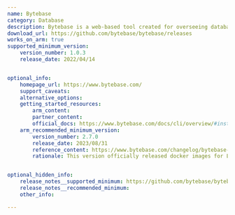 ```yaml
---
name: Bytebase
category: Database
description: Bytebase is a web-based tool created for overseeing database schema modifications and version control offering simplicity and independence from additional dependencies.
download_url: https://github.com/bytebase/bytebase/releases
works_on_arm: true
supported_minimum_version:
    version_number: 1.0.3
    release_date: 2022/04/14


optional_info:
    homepage_url: https://www.bytebase.com/
    support_caveats:
    alternative_options:
    getting_started_resources:
        arm_content:
        partner_content:
        official_docs: https://www.bytebase.com/docs/cli/overview/#install-bb
    arm_recommended_minimum_version:
        version_number: 2.7.0
        release_date: 2023/08/31
        reference_content: https://www.bytebase.com/changelog/bytebase-2-7-0/
        rationale: This version officially released docker images for Linux/ARM64.


optional_hidden_info:
    release_notes__supported_minimum: https://github.com/bytebase/bytebase/releases/tag/1.0.3
    release_notes__recommended_minimum:
    other_info:

---
```

